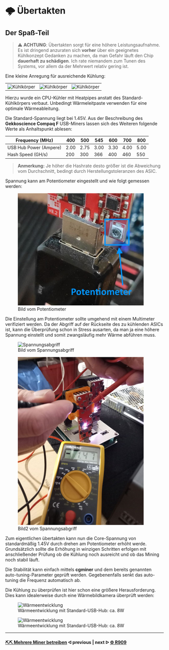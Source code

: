 # 🌩 Übertakten

## Der Spaß-Teil

<!-- > :warning: **Warning:** Do not push the big red button.  -->

<!-- > :memo: **Note:** Sunrises are beautiful.  -->

<!-- > :bulb: **Tip:** Remember to appreciate the little things in life.  -->

> :warning: **ACHTUNG**: Übertakten sorgt für eine höhere Leistungsaufnahme. Es ist dringend anzuraten sich **vorher** über ein geeignetes Kühlkonzept Gedanken zu machen, da man Gefahr läuft den Chip **dauerhaft zu schädigen**. Ich rate niemandem zum Tunen des Systems, vor allem da der Mehrwert relativ gering ist.

Eine kleine Anregung für ausreichende Kühlung:

<table><tr><td><img src=".assets/Kühlkörper.jpg" alt="Kühlkörper" width="400" /></td><td><img src=".assets/IMG-1285.jpg" alt="Kühlkörper" width="400" /></td><td><img src=".assets/IMG-1286.jpg" alt="Kühlkörper" width="400" /></td></tr></table>

Hierzu wurde ein CPU-Kühler mit Heatpipes anstatt des Standard-Kühlkörpers verbaut. Unbedingt Wärmeleitpaste verwenden für eine optimale Wärmeableitung.

Die Standard-Spannung liegt bei 1.45V. Aus der Beschreibung des **Gekkoscience Compaq F** USB-Miners lassen sich des Weiteren folgende Werte als Anhaltspunkt ablesen:

| Frequency (MHz)        | 400  | 500  | 545  | 600  | 700  | 800  |
| ---------------------- | ---- | ---- | ---- | ---- | ---- | ---- |
| USB Hub Power (Ampere) | 2.00 | 2.75 | 3.00 | 3.30 | 4.00 | 5.00 |
| Hash Speed (GH/s)      | 200  | 300  | 366  | 400  | 460  | 550  |

> **Anmerkung:** Je höher die Hashrate desto größer ist die Abweichung vom Durchschnitt, bedingt durch Herstellungstoleranzen des ASIC.

Spannung kann am Potentiometer eingestellt und wie folgt gemessen werden:
<figure>
    <img src=".assets/Potentiometer2.JPG" alt="Potentiometer" width="400" />
    <figcaption>Bild vom Potentiometer</figcaption>
</figure>
Die Einstellung am Potentiometer sollte umgehend mit einem Multimeter verifiziert werden. Da der Abgriff auf der Rückseite des zu kühlenden ASICs ist, kann die Überprüfung schon in Stress ausarten, da man ja eine höhere Spannung einstellt und somit zwangsläufig mehr Wärme abführen muss.

<figure>
    <img src=".assets/Spannungsabgriff.JPG" alt="Spannungsabgriff" width="400" />
    <figcaption>Bild vom Spannungsabgriff</figcaption>
</figure>

<figure>
    <img src=".assets/poti3.JPG" alt="Spannungsabgriff" width="400" />
    <figcaption>Bild2 vom Spannungsabgriff</figcaption>
</figure>

Zum eigentlichen übertakten kann nun die Core-Spannung von standardmäßig 1.45V durch drehen am Potentiometer erhöht werde. Grundsätzlich sollte die Erhöhung in winzigen Schritten erfolgen mit anschließender Prüfung ob die Kühlung noch ausreicht und ob das Mining noch stabil läuft.

Die Stabilität kann einfach mittels **cgminer** und dem bereits genannten auto-tuning-Parameter geprüft werden. Gegebenenfalls senkt das auto-tuning die Frequenz automatisch ab.

Die Kühlung zu überprüfen ist hier schon eine größere Herausforderung. Dies kann idealerweise durch eine Wärmebildkamera überprüft werden:

<figure><img src=".assets/IMG-1181.JPG" alt="Wärmeentwicklung" width="400" /><figcaption>Wärmeentwicklung mit Standard-USB-Hub: ca. 8W</figcaption></figure>
<figure><img src=".assets/IMG-1183.JPG" alt="Wärmeentwicklung" width="400" /><figcaption>Wärmeentwicklung mit Standard-USB-Hub: ca. 8W</figcaption></figure>

---

#### [⛏⛏ Mehrere Miner betreiben](multiple-usb-miner.md)  ᐊ  previous | next  ᐅ  [⚙️ R909](R909.md)

